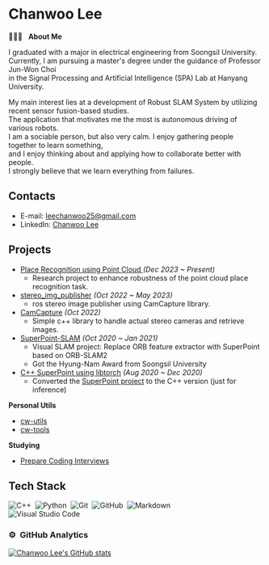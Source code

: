# Chanwoo Lee

👨🏻‍💻 &nbsp; **About Me**

I graduated with a major in electrical engineering from Soongsil University. \
Currently, I am pursuing a master's degree under the guidance of Professor Jun-Won Choi \
in the Signal Processing and Artificial Intelligence (SPA) Lab at Hanyang University.

My main interest lies at a development of Robust SLAM System by utilizing recent sensor fusion-based studies. \
The application that motivates me the most is autonomous driving of various robots. \
I am a sociable person, but also very calm. I enjoy gathering people together to learn something, \
and I enjoy thinking about and applying how to collaborate better with people. \
I strongly believe that we learn everything from failures. 

## Contacts

- E-mail:   leechanwoo25@gmail.com
- LinkedIn: [Chanwoo Lee](https://www.linkedin.com/in/chanwoo-lee-586a50181/)

## Projects

- [Place Recognition using Point Cloud ](https://github.com/ChanWoo25/point-cloud-place-recognition) *(Dec 2023 ~ Present)*
  - Research project to enhance robustness of the point cloud place recognition task.
- [stereo_img_publisher](https://github.com/ChanWoo25/stereo_img_publisher) *(Oct 2022 ~ May 2023)*
  - ros stereo image publisher using CamCapture library.
- [CamCapture](https://github.com/ChanWoo25/CamCapture) *(Oct 2022)*
  - Simple c++ library to handle actual stereo cameras and retrieve images.
- [SuperPoint-SLAM](https://github.com/ChanWoo25/SuperPoint-SLAM) *(Oct 2020 ~ Jan 2021)*
  - Visual SLAM project: Replace ORB feature extractor with SuperPoint based on ORB-SLAM2
  - Got the Hyung-Nam Award from Soongsil University
- [C++ SuperPoint using libtorch](https://github.com/ChanWoo25/SuperPoint2CPP) *(Aug 2020 ~ Dec 2020)*
  -  Converted the [SuperPoint project](https://github.com/magicleap/SuperPointPretrainedNetwork) to the C++ version (just for inference)

**Personal Utils**

- [cw-utils](https://github.com/ChanWoo25/cw-utils)
- [cw-tools](https://github.com/ChanWoo25/cw-eval-tools)

**Studying**

- [Prepare Coding Interviews](https://github.com/ChanWoo25/coding-interview-preparaion)

## Tech Stack

![C++](https://img.shields.io/badge/-C++-05122A?style=flat&logo=C%2B%2B&logoColor=00599C)&nbsp;
![Python](https://img.shields.io/badge/-Python-05122A?style=flat&logo=python)&nbsp;
![Git](https://img.shields.io/badge/-Git-05122A?style=flat&logo=git)&nbsp;
![GitHub](https://img.shields.io/badge/-GitHub-05122A?style=flat&logo=github)&nbsp;
![Markdown](https://img.shields.io/badge/-Markdown-05122A?style=flat&logo=markdown)\
![Visual Studio Code](https://img.shields.io/badge/-Visual%20Studio%20Code-05122A?style=flat&logo=visual-studio-code&logoColor=007ACC)&nbsp;

### ⚙️ &nbsp;GitHub Analytics

[![Chanwoo Lee's GitHub stats](https://github-readme-stats.vercel.app/api?username=ChanWoo25&&theme=gruvbox)](https://github.com/ChanWoo25/github-readme-stats)

